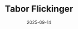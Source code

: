 ---
title: "Tabor Flickinger"
collection: teaching
type: "Associate Professor"
date: 2025-09-14
venue: "University of Virginia, School of Medicine"
---